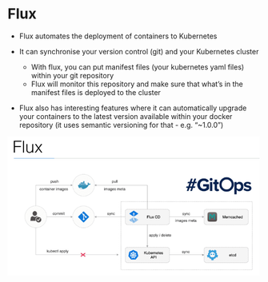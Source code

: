 # Flux

* Flux automates the deployment of containers to Kubernetes

* It can synchronise your version control (git) and your Kubernetes cluster

  * With flux, you can put manifest files (your kubernetes yaml files) within your git repository
  * Flux will monitor this repository and make sure that what’s in the manifest files is deployed to the cluster

* Flux also has interesting features where it can automatically upgrade your containers to the latest version available within your docker repository (it uses semantic versioning for that - e.g. “~1.0.0”)

![](images/flux.png)